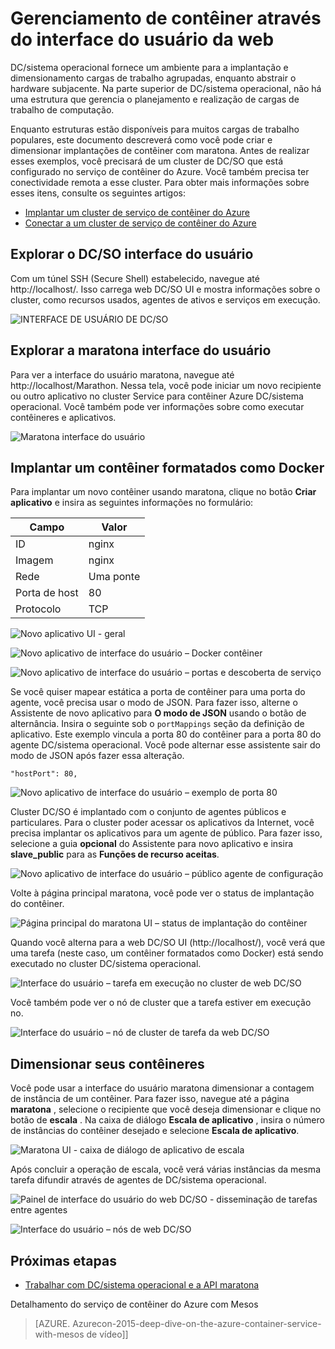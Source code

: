 <properties
   pageTitle="Gerenciamento de contêiner de serviço de contêiner Azure por meio de web UI | Microsoft Azure"
   description="Implante contêineres em um serviço de cluster do serviço de contêiner do Azure usando web maratona UI."
   services="container-service"
   documentationCenter=""
   authors="neilpeterson"
   manager="timlt"
   editor=""
   tags="acs, azure-container-service"
   keywords="Docker, contêineres, Microserviços, Mesos, Azure"/>

<tags
   ms.service="container-service"
   ms.devlang="na"
   ms.topic="get-started-article"
   ms.tgt_pltfrm="na"
   ms.workload="na"
   ms.date="09/19/2016"
   ms.author="timlt"/>

# <a name="container-management-through-the-web-ui"></a>Gerenciamento de contêiner através do interface do usuário da web

DC/sistema operacional fornece um ambiente para a implantação e dimensionamento cargas de trabalho agrupadas, enquanto abstrair o hardware subjacente. Na parte superior de DC/sistema operacional, não há uma estrutura que gerencia o planejamento e realização de cargas de trabalho de computação.

Enquanto estruturas estão disponíveis para muitos cargas de trabalho populares, este documento descreverá como você pode criar e dimensionar implantações de contêiner com maratona. Antes de realizar esses exemplos, você precisará de um cluster de DC/SO que está configurado no serviço de contêiner do Azure. Você também precisa ter conectividade remota a esse cluster. Para obter mais informações sobre esses itens, consulte os seguintes artigos:

- [Implantar um cluster de serviço de contêiner do Azure](container-service-deployment.md)
- [Conectar a um cluster de serviço de contêiner do Azure](container-service-connect.md)

## <a name="explore-the-dcos-ui"></a>Explorar o DC/SO interface do usuário

Com um túnel SSH (Secure Shell) estabelecido, navegue até http://localhost/. Isso carrega web DC/SO UI e mostra informações sobre o cluster, como recursos usados, agentes de ativos e serviços em execução.

![INTERFACE DE USUÁRIO DE DC/SO](media/dcos/dcos2.png)

## <a name="explore-the-marathon-ui"></a>Explorar a maratona interface do usuário

Para ver a interface do usuário maratona, navegue até http://localhost/Marathon. Nessa tela, você pode iniciar um novo recipiente ou outro aplicativo no cluster Service para contêiner Azure DC/sistema operacional. Você também pode ver informações sobre como executar contêineres e aplicativos.  

![Maratona interface do usuário](media/dcos/dcos3.png)

## <a name="deploy-a-docker-formatted-container"></a>Implantar um contêiner formatados como Docker

Para implantar um novo contêiner usando maratona, clique no botão **Criar aplicativo** e insira as seguintes informações no formulário:

Campo           | Valor
----------------|-----------
ID              | nginx
Imagem           | nginx
Rede         | Uma ponte
Porta de host       | 80
Protocolo        | TCP

![Novo aplicativo UI - geral](media/dcos/dcos4.png)

![Novo aplicativo de interface do usuário – Docker contêiner](media/dcos/dcos5.png)

![Novo aplicativo de interface do usuário – portas e descoberta de serviço](media/dcos/dcos6.png)

Se você quiser mapear estática a porta de contêiner para uma porta do agente, você precisa usar o modo de JSON. Para fazer isso, alterne o Assistente de novo aplicativo para **O modo de JSON** usando o botão de alternância. Insira o seguinte sob o `portMappings` seção da definição de aplicativo. Este exemplo vincula a porta 80 do contêiner para a porta 80 do agente DC/sistema operacional. Você pode alternar esse assistente sair do modo de JSON após fazer essa alteração.

```none
"hostPort": 80,
```

![Novo aplicativo de interface do usuário – exemplo de porta 80](media/dcos/dcos13.png)

Cluster DC/SO é implantado com o conjunto de agentes públicos e particulares. Para o cluster poder acessar os aplicativos da Internet, você precisa implantar os aplicativos para um agente de público. Para fazer isso, selecione a guia **opcional** do Assistente para novo aplicativo e insira **slave_public** para as **Funções de recurso aceitas**.

![Novo aplicativo de interface do usuário – público agente de configuração](media/dcos/dcos14.png)

Volte à página principal maratona, você pode ver o status de implantação do contêiner.

![Página principal do maratona UI – status de implantação do contêiner](media/dcos/dcos7.png)

Quando você alterna para a web DC/SO UI (http://localhost/), você verá que uma tarefa (neste caso, um contêiner formatados como Docker) está sendo executado no cluster DC/sistema operacional.

![Interface do usuário – tarefa em execução no cluster de web DC/SO](media/dcos/dcos8.png)

Você também pode ver o nó de cluster que a tarefa estiver em execução no.

![Interface do usuário – nó de cluster de tarefa da web DC/SO](media/dcos/dcos9.png)

## <a name="scale-your-containers"></a>Dimensionar seus contêineres

Você pode usar a interface do usuário maratona dimensionar a contagem de instância de um contêiner. Para fazer isso, navegue até a página **maratona** , selecione o recipiente que você deseja dimensionar e clique no botão de **escala** . Na caixa de diálogo **Escala de aplicativo** , insira o número de instâncias do contêiner desejado e selecione **Escala de aplicativo**.

![Maratona UI - caixa de diálogo de aplicativo de escala](media/dcos/dcos10.png)

Após concluir a operação de escala, você verá várias instâncias da mesma tarefa difundir através de agentes de DC/sistema operacional.

![Painel de interface do usuário do web DC/SO - disseminação de tarefas entre agentes](media/dcos/dcos11.png)

![Interface do usuário – nós de web DC/SO](media/dcos/dcos12.png)

## <a name="next-steps"></a>Próximas etapas

- [Trabalhar com DC/sistema operacional e a API maratona](container-service-mesos-marathon-rest.md)

Detalhamento do serviço de contêiner do Azure com Mesos

> [AZURE. Azurecon-2015-deep-dive-on-the-azure-container-service-with-mesos de vídeo]]
